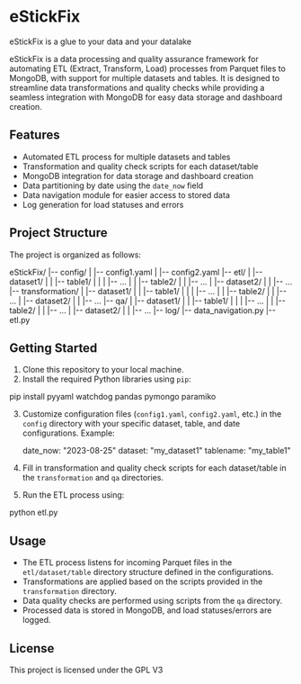 # eStickFix
eStickFix is a glue to your data and your datalake

eStickFix is a data processing and quality assurance framework for automating ETL (Extract, Transform, Load) processes from Parquet files to MongoDB, with support for multiple datasets and tables. It is designed to streamline data transformations and quality checks while providing a seamless integration with MongoDB for easy data storage and dashboard creation.

## Features

- Automated ETL process for multiple datasets and tables
- Transformation and quality check scripts for each dataset/table
- MongoDB integration for data storage and dashboard creation
- Data partitioning by date using the `date_now` field
- Data navigation module for easier access to stored data
- Log generation for load statuses and errors

## Project Structure

The project is organized as follows:


eStickFix/
|-- config/
| |-- config1.yaml
| |-- config2.yaml
|-- etl/
| |-- dataset1/
| | |-- table1/
| | | |-- ...
| | |-- table2/
| | |-- ...
| |-- dataset2/
| | |-- ...
|-- transformation/
| |-- dataset1/
| | |-- table1/
| | | |-- ...
| | |-- table2/
| | |-- ...
| |-- dataset2/
| | |-- ...
|-- qa/
| |-- dataset1/
| | |-- table1/
| | | |-- ...
| | |-- table2/
| | |-- ...
| |-- dataset2/
| | |-- ...
|-- log/
|-- data_navigation.py
|-- etl.py

## Getting Started

1. Clone this repository to your local machine.
2. Install the required Python libraries using `pip`:

pip install pyyaml watchdog pandas pymongo paramiko 

3. Customize configuration files (`config1.yaml`, `config2.yaml`, etc.) in the `config` directory with your specific dataset, table, and date configurations. Example:

    date_now: "2023-08-25"
    dataset: "my_dataset1"
    tablename: "my_table1"

4. Fill in transformation and quality check scripts for each dataset/table in the `transformation` and `qa` directories.
5. Run the ETL process using:


python etl.py


## Usage

- The ETL process listens for incoming Parquet files in the `etl/dataset/table` directory structure defined in the configurations.
- Transformations are applied based on the scripts provided in the `transformation` directory.
- Data quality checks are performed using scripts from the `qa` directory.
- Processed data is stored in MongoDB, and load statuses/errors are logged.

## License

This project is licensed under the GPL V3


